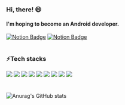 ### Hi, there! 😄
#### I'm hoping to become an **Android** developer.

[![Notion Badge](http://img.shields.io/badge/-Portfolio-FF5A5F?style=flat&link=https://nervous-course-1e0.notion.site/Jeong-Min-ji-4f2bbe19db1440fc9f8d6ec747e6895d)](https://nervous-course-1e0.notion.site/Jeong-Min-ji-4f2bbe19db1440fc9f8d6ec747e6895d)
[![Notion Badge](http://img.shields.io/badge/-TechBlog-5468FF?style=flat&link=https://nervous-course-1e0.notion.site/Study-List-53fe86bb97064a649c10dfb47daba9b3)](https://nervous-course-1e0.notion.site/Study-List-53fe86bb97064a649c10dfb47daba9b3)
#
### ⚡Tech stacks
![](http://img.shields.io/badge/-Android-3DDC84?style=flat)
![](http://img.shields.io/badge/-Kotlin-7F52FF?style=flat)
![](http://img.shields.io/badge/-Java-007396?style=flat)
![](http://img.shields.io/badge/-Jetpack-FF5D01?style=flat)
![](http://img.shields.io/badge/-Retrofit-F9DC3E?style=flat)
![](http://img.shields.io/badge/-Coroutine-148EFF?style=flat)
![](http://img.shields.io/badge/-Koin-FF4088?style=flat)
![](http://img.shields.io/badge/-Firebase-00E7C3?style=flat)
![](http://img.shields.io/badge/-Git-003A9B?style=flat)
#
![Anurag's GitHub stats](https://github-readme-stats.vercel.app/api?username=jeongminji4490&count_private=true&show_icons=true&theme=algolia)




<!--
**jeongminji4490/Jeongminji4490** is a ✨ _special_ ✨ repository because its `README.md` (this file) appears on your GitHub profile.

Here are some ideas to get you started:

- 🔭 I’m currently working on ...
- 🌱 I’m currently learning ...
- 👯 I’m looking to collaborate on ...
- 🤔 I’m looking for help with ...
- 💬 Ask me about ...
- 📫 How to reach me: ...
- 😄 Pronouns: ...
- ⚡ Fun fact: ...
-->
